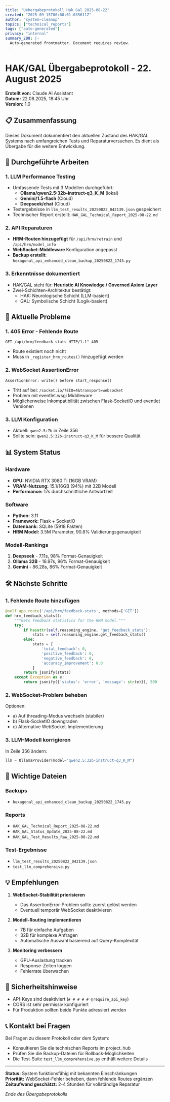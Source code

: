 ```yaml
---
title: "Uebergabeprotokoll Hak Gal 2025-08-22"
created: "2025-09-15T00:08:01.035611Z"
author: "system-cleanup"
topics: ["technical_reports"]
tags: ["auto-generated"]
privacy: "internal"
summary_200: |-
  Auto-generated frontmatter. Document requires review.
---
```


# HAK/GAL Übergabeprotokoll - 22. August 2025

**Erstellt von:** Claude AI Assistant  
**Datum:** 22.08.2025, 18:45 Uhr  
**Version:** 1.0  

## 📋 Zusammenfassung

Dieses Dokument dokumentiert den aktuellen Zustand des HAK/GAL Systems nach umfangreichen Tests und Reparaturversuchen. Es dient als Übergabe für die weitere Entwicklung.

## 🔧 Durchgeführte Arbeiten

### 1. LLM Performance Testing
- Umfassende Tests mit 3 Modellen durchgeführt:
  - **Ollama/qwen2.5:32b-instruct-q3_K_M** (lokal)
  - **Gemini/1.5-flash** (Cloud)
  - **Deepseek/chat** (Cloud)
- Testergebnisse in `llm_test_results_20250822_042139.json` gespeichert
- Technischer Report erstellt: `HAK_GAL_Technical_Report_2025-08-22.md`

### 2. API Reparaturen
- **HRM-Routen hinzugefügt** für `/api/hrm/retrain` und `/api/hrm/model_info`
- **WebSocket-Middleware** Konfiguration angepasst
- **Backup erstellt**: `hexagonal_api_enhanced_clean_backup_20250822_1745.py`

### 3. Erkenntnisse dokumentiert
- HAK/GAL steht für: **Heuristic AI Knowledge / Governed Axiom Layer**
- Zwei-Schichten-Architektur bestätigt:
  - HAK: Neurologische Schicht (LLM-basiert)
  - GAL: Symbolische Schicht (Logik-basiert)

## 🚨 Aktuelle Probleme

### 1. **405 Error - Fehlende Route**
```
GET /api/hrm/feedback-stats HTTP/1.1" 405
```
- Route existiert noch nicht
- Muss in `_register_hrm_routes()` hinzugefügt werden

### 2. **WebSocket AssertionError**
```
AssertionError: write() before start_response()
```
- Tritt auf bei: `/socket.io/?EIO=4&transport=websocket`
- Problem mit eventlet.wsgi Middleware
- Möglicherweise Inkompatibilität zwischen Flask-SocketIO und eventlet Versionen

### 3. **LLM Konfiguration**
- Aktuell: `qwen2.5:7b` in Zeile 356
- Sollte sein: `qwen2.5:32b-instruct-q3_K_M` für bessere Qualität

## 📊 System Status

### Hardware
- **GPU:** NVIDIA RTX 3080 Ti (16GB VRAM)
- **VRAM-Nutzung:** 15.1/16GB (94%) mit 32B Modell
- **Performance:** 17s durchschnittliche Antwortzeit

### Software
- **Python:** 3.11
- **Framework:** Flask + SocketIO
- **Datenbank:** SQLite (5918 Fakten)
- **HRM Model:** 3.5M Parameter, 90.8% Validierungsgenauigkeit

### Modell-Rankings
1. **Deepseek** - 7.11s, 98% Format-Genauigkeit
2. **Ollama 32B** - 16.97s, 96% Format-Genauigkeit  
3. **Gemini** - 86.28s, 86% Format-Genauigkeit

## 🛠️ Nächste Schritte

### 1. **Fehlende Route hinzufügen**
```python
@self.app.route('/api/hrm/feedback-stats', methods=['GET'])
def hrm_feedback_stats():
    """Gets feedback statistics for the HRM model."""
    try:
        if hasattr(self.reasoning_engine, 'get_feedback_stats'):
            stats = self.reasoning_engine.get_feedback_stats()
        else:
            stats = {
                'total_feedback': 0,
                'positive_feedback': 0,
                'negative_feedback': 0,
                'accuracy_improvement': 0.0
            }
        return jsonify(stats)
    except Exception as e:
        return jsonify({'status': 'error', 'message': str(e)}), 500
```

### 2. **WebSocket-Problem beheben**
Optionen:
- a) Auf threading-Modus wechseln (stabiler)
- b) Flask-SocketIO downgraden
- c) Alternative WebSocket-Implementierung

### 3. **LLM-Modell korrigieren**
In Zeile 356 ändern:
```python
llm = OllamaProvider(model="qwen2.5:32b-instruct-q3_K_M")
```

## 📁 Wichtige Dateien

### Backups
- `hexagonal_api_enhanced_clean_backup_20250822_1745.py`

### Reports
- `HAK_GAL_Technical_Report_2025-08-22.md`
- `HAK_GAL_Status_Update_2025-08-22.md`
- `HAK_GAL_Test_Results_Raw_2025-08-22.md`

### Test-Ergebnisse
- `llm_test_results_20250822_042139.json`
- `test_llm_comprehensive.py`

## 💡 Empfehlungen

1. **WebSocket-Stabilität priorisieren**
   - Das AssertionError-Problem sollte zuerst gelöst werden
   - Eventuell temporär WebSocket deaktivieren

2. **Modell-Routing implementieren**
   - 7B für einfache Aufgaben
   - 32B für komplexe Anfragen
   - Automatische Auswahl basierend auf Query-Komplexität

3. **Monitoring verbessern**
   - GPU-Auslastung tracken
   - Response-Zeiten loggen
   - Fehlerrate überwachen

## 🔐 Sicherheitshinweise

- API-Keys sind deaktiviert (`# # # # # @require_api_key`)
- CORS ist sehr permissiv konfiguriert
- Für Produktion sollten beide Punkte adressiert werden

## 📞 Kontakt bei Fragen

Bei Fragen zu diesem Protokoll oder dem System:
- Konsultieren Sie die technischen Reports im project_hub
- Prüfen Sie die Backup-Dateien für Rollback-Möglichkeiten
- Die Test-Suite `test_llm_comprehensive.py` enthält weitere Details

---

**Status:** System funktionsfähig mit bekannten Einschränkungen  
**Priorität:** WebSocket-Fehler beheben, dann fehlende Routes ergänzen  
**Zeitaufwand geschätzt:** 2-4 Stunden für vollständige Reparatur

*Ende des Übergabeprotokolls*